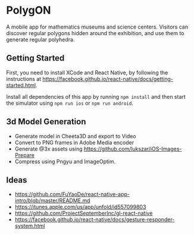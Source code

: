 # PolygON

A mobile app for mathematics museums and science centers. Visitors can discover
regular polygons hidden around the exhibition, and use them to generate regular
polyhedra.


## Getting Started

First, you need to install XCode and React Native, by following the instructions
at https://facebook.github.io/react-native/docs/getting-started.html.

Install all dependencies of this app by running `npm install` and then start
the simulator using `npm run ios` or `npm run android`.


## 3d Model Generation

* Generate model in Cheeta3D and export to Video
* Convert to PNG frames in Adobe Media encoder
* Generate @3x assets using https://github.com/lukszar/iOS-Images-Prepare
* Compress using Pngyu and ImageOptim.


## Ideas

* https://github.com/FuYaoDe/react-native-app-intro/blob/master/README.md
* https://itunes.apple.com/us/app/unfold/id557099803
* https://github.com/ProjectSeptemberInc/gl-react-native
* https://facebook.github.io/react-native/docs/gesture-responder-system.html
